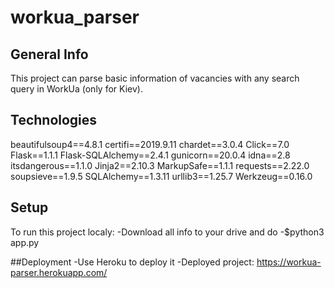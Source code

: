 # workua_parser

## General Info 
This project can parse basic information of vacancies with any search query in WorkUa (only for Kiev).

## Technologies
beautifulsoup4==4.8.1
certifi==2019.9.11
chardet==3.0.4
Click==7.0
Flask==1.1.1
Flask-SQLAlchemy==2.4.1
gunicorn==20.0.4
idna==2.8
itsdangerous==1.1.0
Jinja2==2.10.3
MarkupSafe==1.1.1
requests==2.22.0
soupsieve==1.9.5
SQLAlchemy==1.3.11
urllib3==1.25.7
Werkzeug==0.16.0

## Setup
To run this project localy:
-Download all info to your drive and do
-$python3 app.py

##Deployment
-Use Heroku to deploy it
-Deployed project: https://workua-parser.herokuapp.com/
